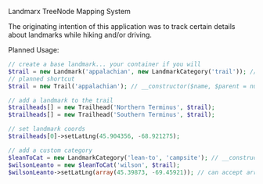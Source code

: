 Landmarx TreeNode Mapping System

The originating intention of this application was to track certain details about landmarks while hiking and/or driving.

Planned Usage:

```php
// create a base landmark... your container if you will
$trail = new Landmark('appalachian', new LandmarkCategory('trail')); // __constructor($name, $category, $parent = null, array $opts)
// planned shortcut
$trail = new Trail('appalachian'); // __constructor($name, $parent = null, array $opts)

// add a landmark to the trail
$trailheads[] = new Trailhead('Northern Terminus', $trail);
$trailheads[] = new Trailhead('Southern Terminus', $trail);

// set landmark coords
$trailheads[0]->setLatLng(45.904356, -68.921275);

// add a custom category
$leanToCat = new LandmarkCategory('lean-to', 'campsite'); // __constructor($name, $parent = null, $description = null)
$wilsonLeanto = new $leanToCat('wilson', $trail);
$wilsonLeanto->setLatLng(array(45.39873, -69.45921)); // can accept arrays as well





```